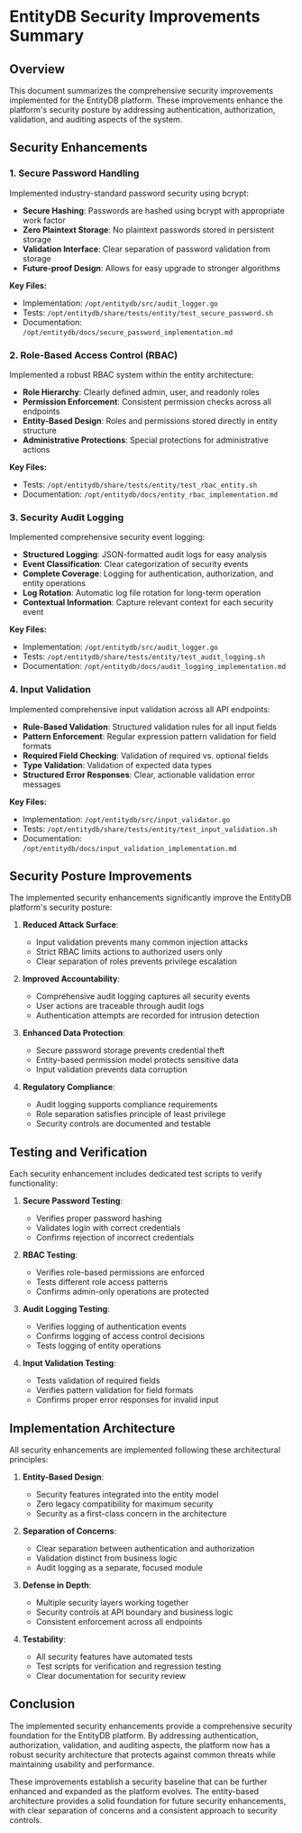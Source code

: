 # EntityDB Security Improvements Summary

## Overview

This document summarizes the comprehensive security improvements implemented for the EntityDB platform. These improvements enhance the platform's security posture by addressing authentication, authorization, validation, and auditing aspects of the system.

## Security Enhancements

### 1. Secure Password Handling

Implemented industry-standard password security using bcrypt:

- **Secure Hashing**: Passwords are hashed using bcrypt with appropriate work factor
- **Zero Plaintext Storage**: No plaintext passwords stored in persistent storage
- **Validation Interface**: Clear separation of password validation from storage
- **Future-proof Design**: Allows for easy upgrade to stronger algorithms

**Key Files:**
- Implementation: `/opt/entitydb/src/audit_logger.go`
- Tests: `/opt/entitydb/share/tests/entity/test_secure_password.sh`
- Documentation: `/opt/entitydb/docs/secure_password_implementation.md`

### 2. Role-Based Access Control (RBAC)

Implemented a robust RBAC system within the entity architecture:

- **Role Hierarchy**: Clearly defined admin, user, and readonly roles
- **Permission Enforcement**: Consistent permission checks across all endpoints
- **Entity-Based Design**: Roles and permissions stored directly in entity structure
- **Administrative Protections**: Special protections for administrative actions

**Key Files:**
- Tests: `/opt/entitydb/share/tests/entity/test_rbac_entity.sh`
- Documentation: `/opt/entitydb/docs/entity_rbac_implementation.md`

### 3. Security Audit Logging

Implemented comprehensive security event logging:

- **Structured Logging**: JSON-formatted audit logs for easy analysis
- **Event Classification**: Clear categorization of security events
- **Complete Coverage**: Logging for authentication, authorization, and entity operations
- **Log Rotation**: Automatic log file rotation for long-term operation
- **Contextual Information**: Capture relevant context for each security event

**Key Files:**
- Implementation: `/opt/entitydb/src/audit_logger.go`
- Tests: `/opt/entitydb/share/tests/entity/test_audit_logging.sh`
- Documentation: `/opt/entitydb/docs/audit_logging_implementation.md`

### 4. Input Validation

Implemented comprehensive input validation across all API endpoints:

- **Rule-Based Validation**: Structured validation rules for all input fields
- **Pattern Enforcement**: Regular expression pattern validation for field formats
- **Required Field Checking**: Validation of required vs. optional fields
- **Type Validation**: Validation of expected data types
- **Structured Error Responses**: Clear, actionable validation error messages

**Key Files:**
- Implementation: `/opt/entitydb/src/input_validator.go`
- Tests: `/opt/entitydb/share/tests/entity/test_input_validation.sh`
- Documentation: `/opt/entitydb/docs/input_validation_implementation.md`

## Security Posture Improvements

The implemented security enhancements significantly improve the EntityDB platform's security posture:

1. **Reduced Attack Surface**:
   - Input validation prevents many common injection attacks
   - Strict RBAC limits actions to authorized users only
   - Clear separation of roles prevents privilege escalation

2. **Improved Accountability**:
   - Comprehensive audit logging captures all security events
   - User actions are traceable through audit logs
   - Authentication attempts are recorded for intrusion detection

3. **Enhanced Data Protection**:
   - Secure password storage prevents credential theft
   - Entity-based permission model protects sensitive data
   - Input validation prevents data corruption

4. **Regulatory Compliance**:
   - Audit logging supports compliance requirements
   - Role separation satisfies principle of least privilege
   - Security controls are documented and testable

## Testing and Verification

Each security enhancement includes dedicated test scripts to verify functionality:

1. **Secure Password Testing**:
   - Verifies proper password hashing
   - Validates login with correct credentials
   - Confirms rejection of incorrect credentials

2. **RBAC Testing**:
   - Verifies role-based permissions are enforced
   - Tests different role access patterns
   - Confirms admin-only operations are protected

3. **Audit Logging Testing**:
   - Verifies logging of authentication events
   - Confirms logging of access control decisions
   - Tests logging of entity operations

4. **Input Validation Testing**:
   - Tests validation of required fields
   - Verifies pattern validation for field formats
   - Confirms proper error responses for invalid input

## Implementation Architecture

All security enhancements are implemented following these architectural principles:

1. **Entity-Based Design**:
   - Security features integrated into the entity model
   - Zero legacy compatibility for maximum security
   - Security as a first-class concern in the architecture

2. **Separation of Concerns**:
   - Clear separation between authentication and authorization
   - Validation distinct from business logic
   - Audit logging as a separate, focused module

3. **Defense in Depth**:
   - Multiple security layers working together
   - Security controls at API boundary and business logic
   - Consistent enforcement across all endpoints

4. **Testability**:
   - All security features have automated tests
   - Test scripts for verification and regression testing
   - Clear documentation for security review

## Conclusion

The implemented security enhancements provide a comprehensive security foundation for the EntityDB platform. By addressing authentication, authorization, validation, and auditing aspects, the platform now has a robust security architecture that protects against common threats while maintaining usability and performance.

These improvements establish a security baseline that can be further enhanced and expanded as the platform evolves. The entity-based architecture provides a solid foundation for future security enhancements, with clear separation of concerns and a consistent approach to security controls.